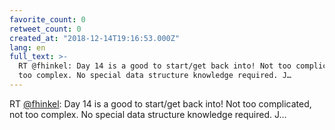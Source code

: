 ```yaml
---
favorite_count: 0
retweet_count: 0
created_at: "2018-12-14T19:16:53.000Z"
lang: en
full_text: >-
  RT @fhinkel: Day 14 is a good to start/get back into! Not too complicated, not
  too complex. No special data structure knowledge required. J…
---
```


RT [@fhinkel](https://twitter.com/fhinkel): Day 14 is a good to start/get back
into! Not too complicated, not too complex. No special data structure knowledge
required. J…
